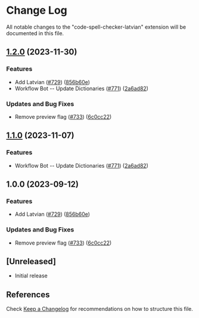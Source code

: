 # Change Log

All notable changes to the "code-spell-checker-latvian" extension will be documented in this file.

## [1.2.0](https://github.com/fobo66/vscode-cspell-dict-extensions/compare/code-spell-checker-latvian-v1.1.0...code-spell-checker-latvian@1.2.0) (2023-11-30)


### Features

* Add Latvian ([#729](https://github.com/fobo66/vscode-cspell-dict-extensions/issues/729)) ([856b60e](https://github.com/fobo66/vscode-cspell-dict-extensions/commit/856b60ec0a66312260488f1f30a078faebc3a63b))
* Workflow Bot -- Update Dictionaries ([#771](https://github.com/fobo66/vscode-cspell-dict-extensions/issues/771)) ([2a6ad82](https://github.com/fobo66/vscode-cspell-dict-extensions/commit/2a6ad8295ed4e5264867df8c9c97e14d6e0763bc))


### Updates and Bug Fixes

* Remove preview flag ([#733](https://github.com/fobo66/vscode-cspell-dict-extensions/issues/733)) ([6c0cc22](https://github.com/fobo66/vscode-cspell-dict-extensions/commit/6c0cc22cd36b0e7fffe08cb8ae1fdade38149b3d))

## [1.1.0](https://github.com/streetsidesoftware/vscode-cspell-dict-extensions/compare/code-spell-checker-latvian@1.0.0...code-spell-checker-latvian@1.1.0) (2023-11-07)


### Features

* Workflow Bot -- Update Dictionaries ([#771](https://github.com/streetsidesoftware/vscode-cspell-dict-extensions/issues/771)) ([2a6ad82](https://github.com/streetsidesoftware/vscode-cspell-dict-extensions/commit/2a6ad8295ed4e5264867df8c9c97e14d6e0763bc))

## 1.0.0 (2023-09-12)


### Features

* Add Latvian ([#729](https://github.com/streetsidesoftware/vscode-cspell-dict-extensions/issues/729)) ([856b60e](https://github.com/streetsidesoftware/vscode-cspell-dict-extensions/commit/856b60ec0a66312260488f1f30a078faebc3a63b))


### Updates and Bug Fixes

* Remove preview flag ([#733](https://github.com/streetsidesoftware/vscode-cspell-dict-extensions/issues/733)) ([6c0cc22](https://github.com/streetsidesoftware/vscode-cspell-dict-extensions/commit/6c0cc22cd36b0e7fffe08cb8ae1fdade38149b3d))

## [Unreleased]

- Initial release

## References

Check [Keep a Changelog](http://keepachangelog.com/) for recommendations on how to structure this file.
